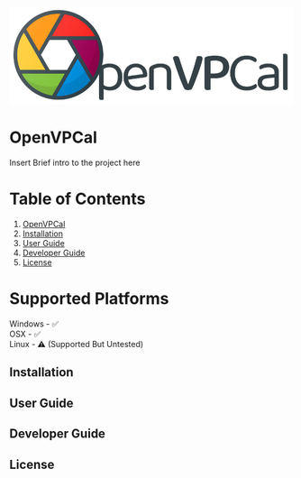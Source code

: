 ![OpenVpCal_Full_Logo.png](src%2Fopen_vp_cal%2Fresources%2FOpenVpCal_Full_Logo.png)

# OpenVPCal
Insert Brief intro to the project here

# Table of Contents
1. [OpenVPCal](#openvpcal)
2. [Installation](#installation)
3. [User Guide](#user-guide)
4. [Developer Guide](#developer-guide)
5. [License](#license)

# Supported Platforms
Windows - :white_check_mark: \
OSX - :white_check_mark: \
Linux - :warning: (Supported But Untested) 

## Installation
## User Guide
## Developer Guide
## License





